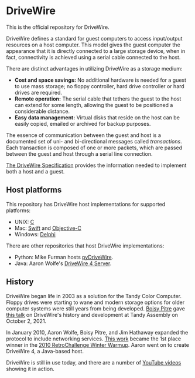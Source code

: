 #  DriveWire 

This is the official repository for DriveWire.

DriveWire defines a standard for guest computers to access input/output resources on a host computer. This model gives the guest computer the appearance that it is directly connected to a large storage device, when in fact, connectivity is achieved using a serial cable connected to the host.

There are distinct advantages in utilizing DriveWire as a storage medium:

- **Cost and space savings:** No additional hardware is needed for a guest to use mass storage; no floppy controller, hard drive controller or hard drives are required.
- **Remote operation:** The serial cable that tethers the guest to the host can extend for some length, allowing the guest to be positioned a considerable distance.
- **Easy data management:** Virtual disks that reside on the host can be easily copied, emailed or archived for backup purposes.

The essence of communication between the guest and host is a documented set of uni- and bi-directional messages called *transactions*. Each transaction is composed of one or more packets, which are passed between the guest and host through a serial line connection.

[The DriveWire Specification](https://github.com/boisy/DriveWire/wiki/DriveWire-Specification) provides the information needed to implement both a host and a guest.

## Host platforms

This repository has DriveWire host implementations for supported platforms:

- UNIX: [C](c)
- Mac: [Swift](swift) and [Objective-C](objc)
- Windows: [Delphi](delphi)

There are other repositories that host DriveWire implementations:

- Python: Mike Furman hosts [pyDriveWire](https://github.com/n6il/pyDriveWire).
- Java: Aaron Wolfe's [DriveWire 4 Server](https://sourceforge.net/projects/drivewireserver/).

## History

DriveWire began life in 2003 as a solution for the Tandy Color Computer. Floppy drives were starting to wane and modern storage options for older computer systems were still years from being developed. [Boisy Pitre](http://www.pitre.org/) gave [this talk](https://www.youtube.com/watch?v=-w7X0CfqFbc&t=462s) on DriveWire's history and development at Tandy Assembly on October 2, 2021.

In January 2010, Aaron Wolfe, Boisy Pitre, and Jim Hathaway expanded the protocol to include networking services. [This work](https://web.archive.org/web/20100121100655/http://home.spogbiper.com/) became the 1st place winner in the [2010 RetroChallenge Winter Warmup](https://web.archive.org/web/20100110223653/http://www.retrochallenge.net/updates.html). Aaron went on to create DriveWire 4, a Java-based host.

DriveWire is still in use today, and there are a number of [YouTube videos](https://www.youtube.com/results?search_query=drivewire+coco) showing it in action.
